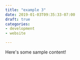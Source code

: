 ```yaml
---
title: "example 3"
date: 2019-01-03T09:35:33-07:00
draft: true
categories:
- development
- website

---
```


Here's some sample content!
